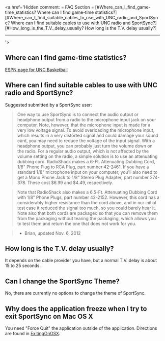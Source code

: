 <a href='Hidden comment: 
= FAQ Section =
[#Where_can_I_find_game-time_statistics? Where can I find game-time statistics?]
<br />
[#Where_can_I_find_suitable_cables_to_use_with_UNC_radio_and_SportSync? Where can I find suitable cables to use with UNC radio and SportSync?]
<br />
[#How_long_is_the_T.V._delay_usually? How long is the T.V. delay usually?]
<hr />
'></a>

## Where can I find game-time statistics? ##
[ESPN page for UNC Basketball](http://espn.go.com/mens-college-basketball/team/_/id/153/north-carolina-tar-heels)


## Where can I find suitable cables to use with UNC radio and SportSync? ##

Suggested submitted by a SportSync user:

> One way to use SportSync is to connect the audio output or headphone output from a radio to the microphone input jack on your computer. Note, however, that the microphone input is made for a very low voltage signal.  To avoid overloading the microphone input, which results in a very distorted signal and could damage your sound card, you may need to reduce the voltage of the input signal.  With a headphone output, you can probably just turn the volume down on the radio.  For a regular audio output, which is not affected by the volume setting on the radio, a simple solution is to use an attenuating dubbing cord.  RadioShack makes a 6-Ft. Attenuating Dubbing Cord, 1/8" Phone Plug to RCA Plug, part number 42-2461.  If you have a standard 1/8" microphone input on your computer, you'll also need to get a Mono Phone Jack to 1/8" Stereo Plug Adapter, part number 274-378.  These cost $6.99 and $4.49, respectively.

> Note that RadioShack also makes a 6.5-Ft. Attenuating Dubbing Cord with 1/8" Phone Plugs, part number 42-2152.  However, this cord has a considerably higher resistance than the cord above, and in our initial test case it reduced the signal too much, so you could barely hear it. Note also that both cords are packaged so that you can remove them from the packaging without tearing the packaging, which allows you to test them and return the one that does not work for you.

> - Brian, updated Nov. 6, 2012

## How long is the T.V. delay usually? ##

It depends on the cable provider you have, but a normal T.V. delay is about 15 to 25 seconds.

## Can I change the SportSync Theme? ##

No, there are currently no options to change the theme of SportSync.

## Why does the application freeze when I try to exit SportSync on Mac OS X ##

You need "Force Quit" the application outside of the application.  Directions are found in [ExitingOnOSX](ExitingOnOSX.md).